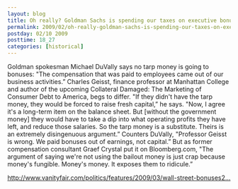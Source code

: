 ```yaml
---
layout: blog
title: Oh really? Goldman Sachs is spending our taxes on executive bonuses.
permalink: 2009/02/oh-really-goldman-sachs-is-spending-our-taxes-on-executive-bonuses
postday: 02/10 2009
posttime: 18_27
categories: [historical]
---
```


<p>Goldman spokesman Michael DuVally says no tarp money is going to bonuses: "The compensation that was paid to employees came out of our business activities.” Charles Geisst, finance professor at Manhattan College and author of the upcoming Collateral Damaged: The Marketing of Consumer Debt to America, begs to differ. "If they didn't have the tarp money, they would be forced to raise fresh capital,” he says. "Now, I agree it's a long-term item on the balance sheet. But [without the government money] they would have to take a dip into what operating profits they have left, and reduce those salaries. So the tarp money is a substitute. Theirs is an extremely disingenuous argument.” Counters DuVally, "Professor Geisst is wrong. We paid bonuses out of earnings, not capital.” But as former compensation consultant Graef Crystal put it on Bloomberg.com, "The argument of saying we're not using the bailout money is just crap because money's fungible. Money's money. It exposes them to ridicule.”</p>
<p><a href="http://www.vanityfair.com/politics/features/2009/03/wall-street-bonuses200903" title="http://www.vanityfair.com/politics/features/2009/03/wall-street-bonuses200903">http://www.vanityfair.com/politics/features/2009/03/wall-street-bonuses2...</a></p>
